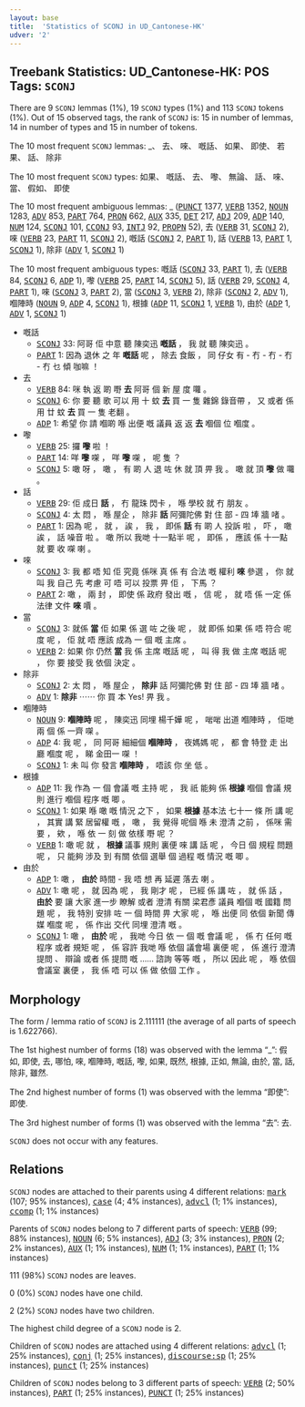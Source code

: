 ```yaml
---
layout: base
title:  'Statistics of SCONJ in UD_Cantonese-HK'
udver: '2'
---
```


## Treebank Statistics: UD_Cantonese-HK: POS Tags: `SCONJ`

There are 9 `SCONJ` lemmas (1%), 19 `SCONJ` types (1%) and 113 `SCONJ` tokens (1%).
Out of 15 observed tags, the rank of `SCONJ` is: 15 in number of lemmas, 14 in number of types and 15 in number of tokens.

The 10 most frequent `SCONJ` lemmas: _、 去、 唻、 嘅話、 如果、 即使、 若果、 話、 除非

The 10 most frequent `SCONJ` types:  如果、 嘅話、 去、 嚟、 無論、 話、 唻、 當、 假如、 即使

The 10 most frequent ambiguous lemmas: _ (<tt><a href="yue_hk-pos-PUNCT.html">PUNCT</a></tt> 1377, <tt><a href="yue_hk-pos-VERB.html">VERB</a></tt> 1352, <tt><a href="yue_hk-pos-NOUN.html">NOUN</a></tt> 1283, <tt><a href="yue_hk-pos-ADV.html">ADV</a></tt> 853, <tt><a href="yue_hk-pos-PART.html">PART</a></tt> 764, <tt><a href="yue_hk-pos-PRON.html">PRON</a></tt> 662, <tt><a href="yue_hk-pos-AUX.html">AUX</a></tt> 335, <tt><a href="yue_hk-pos-DET.html">DET</a></tt> 217, <tt><a href="yue_hk-pos-ADJ.html">ADJ</a></tt> 209, <tt><a href="yue_hk-pos-ADP.html">ADP</a></tt> 140, <tt><a href="yue_hk-pos-NUM.html">NUM</a></tt> 124, <tt><a href="yue_hk-pos-SCONJ.html">SCONJ</a></tt> 101, <tt><a href="yue_hk-pos-CCONJ.html">CCONJ</a></tt> 93, <tt><a href="yue_hk-pos-INTJ.html">INTJ</a></tt> 92, <tt><a href="yue_hk-pos-PROPN.html">PROPN</a></tt> 52), 去 (<tt><a href="yue_hk-pos-VERB.html">VERB</a></tt> 31, <tt><a href="yue_hk-pos-SCONJ.html">SCONJ</a></tt> 2), 唻 (<tt><a href="yue_hk-pos-VERB.html">VERB</a></tt> 23, <tt><a href="yue_hk-pos-PART.html">PART</a></tt> 11, <tt><a href="yue_hk-pos-SCONJ.html">SCONJ</a></tt> 2), 嘅話 (<tt><a href="yue_hk-pos-SCONJ.html">SCONJ</a></tt> 2, <tt><a href="yue_hk-pos-PART.html">PART</a></tt> 1), 話 (<tt><a href="yue_hk-pos-VERB.html">VERB</a></tt> 13, <tt><a href="yue_hk-pos-PART.html">PART</a></tt> 1, <tt><a href="yue_hk-pos-SCONJ.html">SCONJ</a></tt> 1), 除非 (<tt><a href="yue_hk-pos-ADV.html">ADV</a></tt> 1, <tt><a href="yue_hk-pos-SCONJ.html">SCONJ</a></tt> 1)

The 10 most frequent ambiguous types:  嘅話 (<tt><a href="yue_hk-pos-SCONJ.html">SCONJ</a></tt> 33, <tt><a href="yue_hk-pos-PART.html">PART</a></tt> 1), 去 (<tt><a href="yue_hk-pos-VERB.html">VERB</a></tt> 84, <tt><a href="yue_hk-pos-SCONJ.html">SCONJ</a></tt> 6, <tt><a href="yue_hk-pos-ADP.html">ADP</a></tt> 1), 嚟 (<tt><a href="yue_hk-pos-VERB.html">VERB</a></tt> 25, <tt><a href="yue_hk-pos-PART.html">PART</a></tt> 14, <tt><a href="yue_hk-pos-SCONJ.html">SCONJ</a></tt> 5), 話 (<tt><a href="yue_hk-pos-VERB.html">VERB</a></tt> 29, <tt><a href="yue_hk-pos-SCONJ.html">SCONJ</a></tt> 4, <tt><a href="yue_hk-pos-PART.html">PART</a></tt> 1), 唻 (<tt><a href="yue_hk-pos-SCONJ.html">SCONJ</a></tt> 3, <tt><a href="yue_hk-pos-PART.html">PART</a></tt> 2), 當 (<tt><a href="yue_hk-pos-SCONJ.html">SCONJ</a></tt> 3, <tt><a href="yue_hk-pos-VERB.html">VERB</a></tt> 2), 除非 (<tt><a href="yue_hk-pos-SCONJ.html">SCONJ</a></tt> 2, <tt><a href="yue_hk-pos-ADV.html">ADV</a></tt> 1), 嗰陣時 (<tt><a href="yue_hk-pos-NOUN.html">NOUN</a></tt> 9, <tt><a href="yue_hk-pos-ADP.html">ADP</a></tt> 4, <tt><a href="yue_hk-pos-SCONJ.html">SCONJ</a></tt> 1), 根據 (<tt><a href="yue_hk-pos-ADP.html">ADP</a></tt> 11, <tt><a href="yue_hk-pos-SCONJ.html">SCONJ</a></tt> 1, <tt><a href="yue_hk-pos-VERB.html">VERB</a></tt> 1), 由於 (<tt><a href="yue_hk-pos-ADP.html">ADP</a></tt> 1, <tt><a href="yue_hk-pos-ADV.html">ADV</a></tt> 1, <tt><a href="yue_hk-pos-SCONJ.html">SCONJ</a></tt> 1)


* 嘅話
  * <tt><a href="yue_hk-pos-SCONJ.html">SCONJ</a></tt> 33: 阿哥 佢 中意 聽 陳奕迅 <b>嘅話</b> ， 我 就 聽 陳奕迅 。
  * <tt><a href="yue_hk-pos-PART.html">PART</a></tt> 1: 因為 退休 之 年 <b>嘅話</b> 呢 ， 除去 食飯 ， 同 仔女 有 - 冇 - 冇 - 冇 - 冇 乜 傾 咖嘛 ！
* 去
  * <tt><a href="yue_hk-pos-VERB.html">VERB</a></tt> 84: 咪 執 返 啲 嘢 <b>去</b> 阿哥 個 新 屋 度 囖 。
  * <tt><a href="yue_hk-pos-SCONJ.html">SCONJ</a></tt> 6: 你 要 聽 歌 可以 用 十 蚊 <b>去</b> 買 一 隻 雜錦 錄音帶 ， 又 或者 係 用 廿 蚊 <b>去</b> 買 一 隻 老翻 。
  * <tt><a href="yue_hk-pos-ADP.html">ADP</a></tt> 1: 希望 你 請 嗰啲 喺 出便 嘅 議員 返 返 <b>去</b> 嗰個 位 嗰度 。
* 嚟
  * <tt><a href="yue_hk-pos-VERB.html">VERB</a></tt> 25: 攞 <b>嚟</b> 啦 ！
  * <tt><a href="yue_hk-pos-PART.html">PART</a></tt> 14: 咩 <b>嚟</b> 㗎 ， 咩 <b>嚟</b> 㗎 ， 呢 隻 ？
  * <tt><a href="yue_hk-pos-SCONJ.html">SCONJ</a></tt> 5: 噉 呀 ， 噉 ， 有 啲 人 退 咗 休 就 頂 畀 我 。 噉 就 頂 <b>嚟</b> 做 囖 。
* 話
  * <tt><a href="yue_hk-pos-VERB.html">VERB</a></tt> 29: 佢 成日 <b>話</b> ， 冇 龍珠 閃卡 ， 喺 學校 就 冇 朋友 。
  * <tt><a href="yue_hk-pos-SCONJ.html">SCONJ</a></tt> 4: 太 悶 ， 喺 屋企 ， 除非 <b>話</b> 阿彌陀佛 對 住 部 - 四 埲 牆 啫 。
  * <tt><a href="yue_hk-pos-PART.html">PART</a></tt> 1: 因為 呢 ， 就 ， 誒 ， 我 ， 即係 <b>話</b> 有 啲 人 投訴 啦 ， 吓 ， 噉 誒 ， 話 噪音 啦 。 噉 所以 我哋 十一點半 呢 ， 即係 ， 應該 係 十一點 就 要 收 㗎 喇 。
* 唻
  * <tt><a href="yue_hk-pos-SCONJ.html">SCONJ</a></tt> 3: 我 都 唔 知 佢 究竟 係咪 真 係 有 合法 嘅 權利 <b>唻</b> 參選 ， 你 就 叫 我 自己 先 考慮 可 唔 可以 投票 畀 佢 ， 下馬 ？
  * <tt><a href="yue_hk-pos-PART.html">PART</a></tt> 2: 噉 ， 兩 封 ， 即使 係 政府 發出 嘅 ， 信 呢 ， 就 唔 係 一定 係 法律 文件 <b>唻</b> 𠿪 。
* 當
  * <tt><a href="yue_hk-pos-SCONJ.html">SCONJ</a></tt> 3: 就係 <b>當</b> 佢 如果 係 選 咗 之後 呢 ， 就 即係 如果 係 唔 符合 呢度 呢 ， 佢 就 唔 應該 成為 一 個 嘅 主席 。
  * <tt><a href="yue_hk-pos-VERB.html">VERB</a></tt> 2: 如果 你 仍然 <b>當</b> 我 係 主席 嘅話 呢 ， 叫 得 我 做 主席 嘅話 呢 ， 你 要 接受 我 依個 決定 。
* 除非
  * <tt><a href="yue_hk-pos-SCONJ.html">SCONJ</a></tt> 2: 太 悶 ， 喺 屋企 ， <b>除非</b> 話 阿彌陀佛 對 住 部 - 四 埲 牆 啫 。
  * <tt><a href="yue_hk-pos-ADV.html">ADV</a></tt> 1: <b>除非</b> ⋯⋯ 你 買 本 Yes! 畀 我 。
* 嗰陣時
  * <tt><a href="yue_hk-pos-NOUN.html">NOUN</a></tt> 9: <b>嗰陣時</b> 呢 ， 陳奕迅 同埋 楊千嬅 呢 ， 啱啱 出道 嗰陣時 ， 佢哋 兩 個 係 一齊 㗎 。
  * <tt><a href="yue_hk-pos-ADP.html">ADP</a></tt> 4: 我 呢 ， 同 阿哥 細細個 <b>嗰陣時</b> ， 夜媽媽 呢 ， 都 會 特登 走 出 廳 嗰度 呢 ， 睇 金田一 㗎 ！
  * <tt><a href="yue_hk-pos-SCONJ.html">SCONJ</a></tt> 1: 未 叫 你 發言 <b>嗰陣時</b> ， 唔該 你 坐 低 。
* 根據
  * <tt><a href="yue_hk-pos-ADP.html">ADP</a></tt> 11: 我 作為 一 個 會議 嘅 主持 呢 ， 我 祇 能夠 係 <b>根據</b> 嗰個 會議 規則 進行 嗰個 程序 嘅 唧 。
  * <tt><a href="yue_hk-pos-SCONJ.html">SCONJ</a></tt> 1: 如果 喺 噉 嘅 情況 之下 ， 如果 <b>根據</b> 基本法 七十一 條 所 講 呢 ， 其實 講 緊 居留權 嘅 ， 噉 ， 我 覺得 呢個 喺 未 澄清 之前 ， 係咪 需要 ， 欸 ， 喺 依 一 刻 做 依樣 嘢 呢 ？
  * <tt><a href="yue_hk-pos-VERB.html">VERB</a></tt> 1: 噉 呢 就 ， <b>根據</b> 議事 規則 裏便 唻 講 話 呢 ， 今日 個 規程 問題 呢 ， 只 能夠 涉及 到 有關 依個 選舉 個 過程 嘅 情況 嘅 唧 。
* 由於
  * <tt><a href="yue_hk-pos-ADP.html">ADP</a></tt> 1: 噉 ， <b>由於</b> 時間 - 我 唔 想 再 延遲 落去 喇 。
  * <tt><a href="yue_hk-pos-ADV.html">ADV</a></tt> 1: 噉 呢 ， 就 因為 呢 ， 我 剛才 呢 ， 已經 係 講 咗 ， 就 係 話 ， <b>由於</b> 要 讓 大家 進一步 瞭解 或者 澄清 有關 梁君彥 議員 嗰個 嘅 國籍 問題 呢 ， 我 特別 安排 咗 一 個 時間 畀 大家 呢 ， 喺 出便 同 依個 新聞 傳媒 嗰度 呢 ， 係 作出 交代 同埋 澄清 嘅 。
  * <tt><a href="yue_hk-pos-SCONJ.html">SCONJ</a></tt> 1: 噉 ， <b>由於</b> 呢 ， 我哋 今日 依 一 個 嘅 會議 呢 ， 係 冇 任何 嘅 程序 或者 規矩 呢 ， 係 容許 我哋 喺 依個 議會場 裏便 呢 ， 係 進行 澄清 提問 、 辯論 或者 係 提問 嘅 …… 諮詢 等等 嘅 ， 所以 因此 呢 ， 喺 依個 會議室 裏便 ， 我 係 唔 可以 係 做 依個 工作 。

## Morphology

The form / lemma ratio of `SCONJ` is 2.111111 (the average of all parts of speech is 1.622766).

The 1st highest number of forms (18) was observed with the lemma “_”: 假如, 即使, 去, 哪怕, 唻, 嗰陣時, 嘅話, 嚟, 如果, 既然, 根據, 正如, 無論, 由於, 當, 話, 除非, 雖然.

The 2nd highest number of forms (1) was observed with the lemma “即使”: 即使.

The 3rd highest number of forms (1) was observed with the lemma “去”: 去.

`SCONJ` does not occur with any features.


## Relations

`SCONJ` nodes are attached to their parents using 4 different relations: <tt><a href="yue_hk-dep-mark.html">mark</a></tt> (107; 95% instances), <tt><a href="yue_hk-dep-case.html">case</a></tt> (4; 4% instances), <tt><a href="yue_hk-dep-advcl.html">advcl</a></tt> (1; 1% instances), <tt><a href="yue_hk-dep-ccomp.html">ccomp</a></tt> (1; 1% instances)

Parents of `SCONJ` nodes belong to 7 different parts of speech: <tt><a href="yue_hk-pos-VERB.html">VERB</a></tt> (99; 88% instances), <tt><a href="yue_hk-pos-NOUN.html">NOUN</a></tt> (6; 5% instances), <tt><a href="yue_hk-pos-ADJ.html">ADJ</a></tt> (3; 3% instances), <tt><a href="yue_hk-pos-PRON.html">PRON</a></tt> (2; 2% instances), <tt><a href="yue_hk-pos-AUX.html">AUX</a></tt> (1; 1% instances), <tt><a href="yue_hk-pos-NUM.html">NUM</a></tt> (1; 1% instances), <tt><a href="yue_hk-pos-PART.html">PART</a></tt> (1; 1% instances)

111 (98%) `SCONJ` nodes are leaves.

0 (0%) `SCONJ` nodes have one child.

2 (2%) `SCONJ` nodes have two children.

The highest child degree of a `SCONJ` node is 2.

Children of `SCONJ` nodes are attached using 4 different relations: <tt><a href="yue_hk-dep-advcl.html">advcl</a></tt> (1; 25% instances), <tt><a href="yue_hk-dep-conj.html">conj</a></tt> (1; 25% instances), <tt><a href="yue_hk-dep-discourse-sp.html">discourse:sp</a></tt> (1; 25% instances), <tt><a href="yue_hk-dep-punct.html">punct</a></tt> (1; 25% instances)

Children of `SCONJ` nodes belong to 3 different parts of speech: <tt><a href="yue_hk-pos-VERB.html">VERB</a></tt> (2; 50% instances), <tt><a href="yue_hk-pos-PART.html">PART</a></tt> (1; 25% instances), <tt><a href="yue_hk-pos-PUNCT.html">PUNCT</a></tt> (1; 25% instances)

